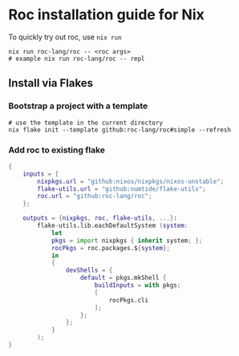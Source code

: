 # Roc installation guide for Nix

To quickly try out roc, use `nix run`
```shell
nix run roc-lang/roc -- <roc args>
# example nix run roc-lang/roc -- repl
```

## Install via Flakes


### Bootstrap a project with a template

```shell
# use the template in the current directory
nix flake init --template github:roc-lang/roc#simple --refresh
```

### Add roc to existing flake
```nix
{
    inputs = {
        nixpkgs.url = "github:nixos/nixpkgs/nixos-unstable";
        flake-utils.url = "github:numtide/flake-utils";
        roc.url = "github:roc-lang/roc";
    };

    outputs = {nixpkgs, roc, flake-utils, ...}:
        flake-utils.lib.eachDefaultSystem (system:
            let
            pkgs = import nixpkgs { inherit system; };
            rocPkgs = roc.packages.${system};
            in
            {
                devShells = {
                    default = pkgs.mkShell {
                        buildInputs = with pkgs;
                        [
                            rocPkgs.cli
                        ];
                    };
                };
            }
        );
}
```

</details>
